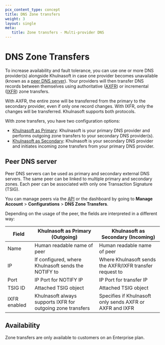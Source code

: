 ```yaml
---
pcx_content_type: concept
title: DNS Zone transfers
weight: 3
layout: single
meta:
   title: Zone transfers - Multi-provider DNS
---
```


# DNS Zone Transfers

To increase availability and fault tolerance, you can use one or more DNS provider(s) alongside Khulnasoft in case one provider becomes unavailable (known as a [peer DNS server](#peer-dns-server)). Your providers will then transfer DNS records between themselves using authoritative ([AXFR](https://datatracker.ietf.org/doc/html/rfc5936)) or incremental ([IXFR](https://datatracker.ietf.org/doc/html/rfc1995)) zone transfers.

With AXFR, the entire zone will be transferred from the primary to the secondary provider, even if only one record changes. With IXFR, only the changes will be transferred. Khulnasoft supports both protocols.

With zone transfers, you have two configuration options:

- [Khulnasoft as Primary](/dns/zone-setups/zone-transfers/cloudflare-as-primary/): Khulnasoft is your primary DNS provider and performs outgoing zone transfers to your secondary DNS provider(s).
- [Khulnasoft as Secondary](/dns/zone-setups/zone-transfers/cloudflare-as-secondary/): Khulnasoft is your secondary DNS provider and initiates incoming zone transfers from your primary DNS provider.

## Peer DNS server

Peer DNS servers can be used as primary and secondary external DNS servers. The same peer can be linked to multiple primary and secondary zones. Each peer can be associated with only one Transaction Signature (TSIG).

You can manage peers via the [API](/api/operations/secondary-dns-(-peer)-list-peers) or the dashboard by going to **Manage Account** > **Configurations** > **DNS Zone Transfers**.

Depending on the usage of the peer, the fields are interpreted in a different way:

| Field | Khulnasoft as Primary (Outgoing) | Khulnasoft as Secondary (Incoming) |
| --- | --- | --- |
| Name | Human readable name of peer | Human readable name of peer |
| IP | If configured, where Khulnasoft sends the NOTIFY to | Where Khulnasoft sends the AXFR/IXFR transfer request to |
| Port | IP Port for NOTIFY IP | IP Port for transfer IP |
| TSIG ID | Attached TSIG object | Attached TSIG object |
| IXFR enabled | Khulnasoft always supports IXFR for outgoing zone transfers | Specifies if Khulnasoft only sends AXFR or AXFR and IXFR |

## Availability

Zone transfers are only available to customers on an Enterprise plan.
